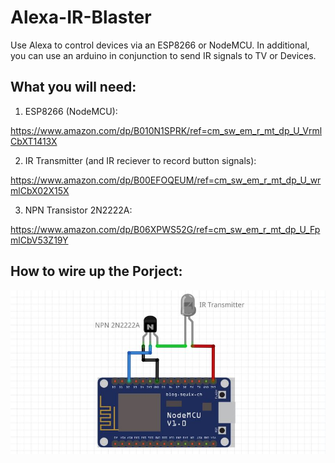# Alexa-IR-Blaster
Use Alexa to control devices via an ESP8266 or NodeMCU. In additional, you can use an arduino in conjunction to send IR signals to TV or Devices.

## What you will need:
  1. ESP8266 (NodeMCU):
  
  https://www.amazon.com/dp/B010N1SPRK/ref=cm_sw_em_r_mt_dp_U_VrmlCbXT1413X
  
  2. IR Transmitter (and IR reciever to record button signals):
  
  https://www.amazon.com/dp/B00EFOQEUM/ref=cm_sw_em_r_mt_dp_U_wrmlCbX02X15X
  
  3. NPN Transistor 2N2222A:
  
  https://www.amazon.com/dp/B06XPWS52G/ref=cm_sw_em_r_mt_dp_U_FpmlCbV53Z19Y
  
## How to wire up the Porject:

  ![alt text](https://github.com/Grensom/Alexa-IR-Blaster/blob/master/IR_Blaster.JPG)

